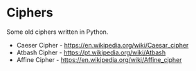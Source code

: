# Ciphers
Some old ciphers written in Python.

* Caeser Cipher - https://en.wikipedia.org/wiki/Caesar_cipher
* Atbash Cipher - https://pt.wikipedia.org/wiki/Atbash
* Affine Cipher - https://en.wikipedia.org/wiki/Affine_cipher
